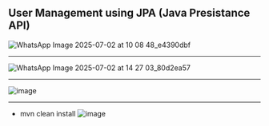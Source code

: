## User Management using JPA (Java Presistance API)



![WhatsApp Image 2025-07-02 at 10 08 48_e4390dbf](https://github.com/user-attachments/assets/08dbaf74-b1a5-4a34-b453-b5947d7793d0)

---
![WhatsApp Image 2025-07-02 at 14 27 03_80d2ea57](https://github.com/user-attachments/assets/eb4cd345-85c9-4af0-8c1c-d0fc1a3f866f)

---
![image](https://github.com/user-attachments/assets/cc8e8733-d865-4ec9-9105-4694d3ce07e1)

---
- mvn clean install
![image](https://github.com/user-attachments/assets/13f33a7d-0ff7-48c5-903f-da5b832e1c45)
